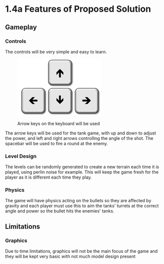 # 1.4a Features of Proposed Solution

## Gameplay

### Controls

The controls will be very simple and easy to learn.&#x20;

<figure><img src="../.gitbook/assets/image (2).png" alt=""><figcaption><p>Arrow keys on the keyboard will be used</p></figcaption></figure>

The arrow keys will be used for the tank game, with up and down to adjust the power, and left and right arrows controlling the angle of the shot. The spacebar will be used to fire a round at the enemy.

### Level Design

The levels can be randomly generated to create a new terrain each time it is played, using perlin noise for example. This will keep the game fresh for the player as it is different each time they play.

### Physics

The game will have physics acting on the bullets so they are affected by gravity and each player must use this to aim the tanks' turrets at the correct angle and power so the bullet hits the enemies' tanks.

## Limitations

### Graphics

Due to time limitations, graphics will not be the main focus of the game and they will be kept very basic with not much model design present
